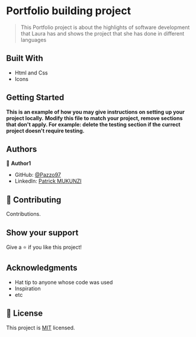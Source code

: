 # Portfolio building project

> This Portfolio project is about the highlights of software development that Laura has and shows the project that she has done in different languages


## Built With

- Html and Css
- Icons


## Getting Started

**This is an example of how you may give instructions on setting up your project locally.**
**Modify this file to match your project, remove sections that don't apply. For example: delete the testing section if the currect project doesn't require testing.**


## Authors

👤 **Author1**

- GitHub: [@Pazzo97](https://github.com/Pazzo97)
- LinkedIn: [Patrick MUKUNZI](https://www.linkedin.com/in/patrick-mukunzi-8389861a9/)

## 🤝 Contributing

Contributions.

## Show your support

Give a ⭐️ if you like this project!

## Acknowledgments

- Hat tip to anyone whose code was used
- Inspiration
- etc

## 📝 License

This project is [MIT](/LICENSE) licensed.